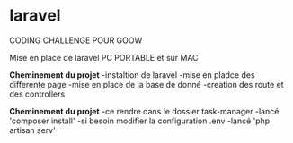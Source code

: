 # laravel
CODING CHALLENGE POUR GOOW

Mise en place de laravel PC PORTABLE et sur MAC

******Cheminement du projet******
-instaltion de  laravel
-mise en pladce des differente page
-mise en place de la base de donné
-creation des route et des controllers


******Cheminement du projet******
-ce rendre dans le dossier task-manager
-lancé 'composer install'
-si besoin modifier la configuration .env
-lancé 'php artisan serv'
